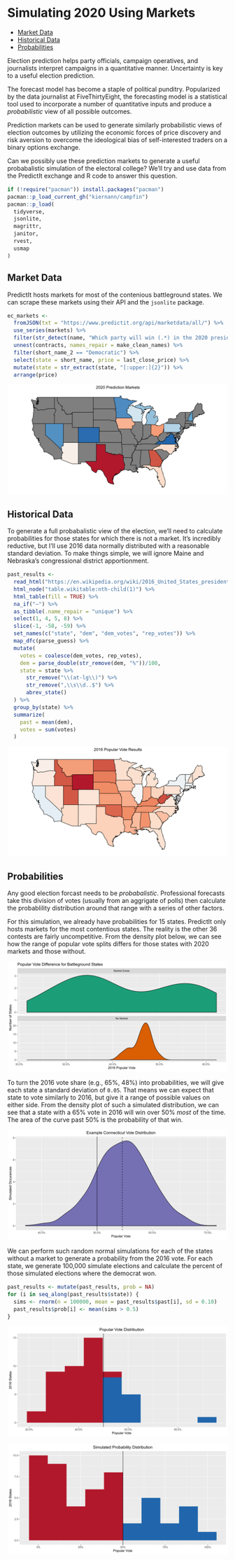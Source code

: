 Simulating 2020 Using Markets
================

  - [Market Data](#market-data)
  - [Historical Data](#historical-data)
  - [Probabilities](#probabilities)

Election prediction helps party officials, campaign operatives, and
journalists interpret campaigns in a quantitative manner. Uncertainty is
key to a useful election prediction.

The forecast model has become a staple of political punditry.
Popularized by the data journalist at FiveThirtyEight, the forecasting
model is a statistical tool used to incorporate a number of quantitative
inputs and produce a *probabilistic* view of all possible outcomes.

Prediction markets can be used to generate similarly probabilistic views
of election outcomes by utilizing the economic forces of price discovery
and risk aversion to overcome the ideological bias of self-interested
traders on a binary options exchange.

Can we possibly use these prediction markets to generate a useful
probabalistic simulation of the electoral college? We’ll try and use
data from the PredictIt exchange and R code to answer this question.

``` r
if (!require("pacman")) install.packages("pacman")
pacman::p_load_current_gh("kiernann/campfin")
pacman::p_load(
  tidyverse,
  jsonlite,
  magrittr,
  janitor,
  rvest,
  usmap
)
```

## Market Data

PredictIt hosts markets for most of the contenious battleground states.
We can scrape these markets using their API and the `jsonlite` package.

``` r
ec_markets <-
  fromJSON(txt = "https://www.predictit.org/api/marketdata/all/") %>%
  use_series(markets) %>%
  filter(str_detect(name, "Which party will win (.*) in the 2020 presidential election?")) %>%
  unnest(contracts, names_repair = make_clean_names) %>%
  filter(short_name_2 == "Democratic") %>%
  select(state = short_name, price = last_close_price) %>%
  mutate(state = str_extract(state, "[:upper:]{2}")) %>% 
  arrange(price)
```

![](../plots/map_markets-1.png)<!-- -->

## Historical Data

To generate a full probabalistic view of the election, we’ll need to
calculate probabilities for those states for which there is not a
market. It’s incredibly reductive, but I’ll use 2016 data normally
distributed with a reasonable standard deviation. To make things simple,
we will ignore Maine and Nebraska’s congressional district
apportionment.

``` r
past_results <-
  read_html("https://en.wikipedia.org/wiki/2016_United_States_presidential_election") %>%
  html_node("table.wikitable:nth-child(1)") %>%
  html_table(fill = TRUE) %>%
  na_if("–") %>%
  as_tibble(.name_repair = "unique") %>%
  select(1, 4, 5, 8) %>%
  slice(-1, -58, -59) %>%
  set_names(c("state", "dem", "dem_votes", "rep_votes")) %>%
  map_dfc(parse_guess) %>% 
  mutate(
    votes = coalesce(dem_votes, rep_votes),
    dem = parse_double(str_remove(dem, "%"))/100,
    state = state %>% 
      str_remove("\\(at-lg\\)") %>% 
      str_remove(",\\s\\d..$") %>% 
      abrev_state()
  ) %>% 
  group_by(state) %>% 
  summarize(
    past = mean(dem),
    votes = sum(votes)
  )
```

![](../plots/2016_map-1.png)<!-- -->

## Probabilities

Any good election forcast needs to be *probabalistic*. Professional
forecasts take this division of votes (usually from an aggrigate of
polls) then calculate the probablility distribution around that range
with a series of other factors.

For this simulation, we already have probabilities for 15 states.
PredictIt only hosts markets for the most contentious states. The
reality is the other 36 contests are fairly uncompetitive. From the
density plot below, we can see how the range of popular vote splits
differs for those states with 2020 markets and those without.

![](../plots/vote_range-1.png)<!-- -->

To turn the 2016 vote share (e.g., 65%, 48%) into probabilities, we will
give each state a standard deviation of `0.05`. That means we can expect
that state to vote similarly to 2016, but give it a range of possible
values on either side. From the density plot of such a simulated
distribution, we can see that a state with a 65% vote in 2016 will win
over 50% *most* of the time. The area of the curve past 50% is the
probability of that win.

![](../plots/example_range-1.png)<!-- -->

We can perform such random normal simulations for each of the states
without a market to generate a probability from the 2016 vote. For each
state, we generate 100,000 simulate elections and calculate the percent
of those simulated elections where the democrat won.

``` r
past_results <- mutate(past_results, prob = NA)
for (i in seq_along(past_results$state)) {
  sims <- rnorm(n = 100000, mean = past_results$past[i], sd = 0.10)
  past_results$prob[i] <- mean(sims > 0.5)
}
```

![](../plots/past_results_hist-1.png)<!-- -->

![](../plots/sim_prob_hist-1.png)<!-- -->
